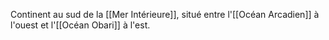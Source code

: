 Continent au sud de la [[Mer Intérieure]], situé entre l'[[Océan Arcadien]] à l'ouest et l'[[Océan Obari]] à l'est.